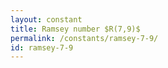```yaml
---
layout: constant
title: Ramsey number $R(7,9)$
permalink: /constants/ramsey-7-9/
id: ramsey-7-9
---
```

